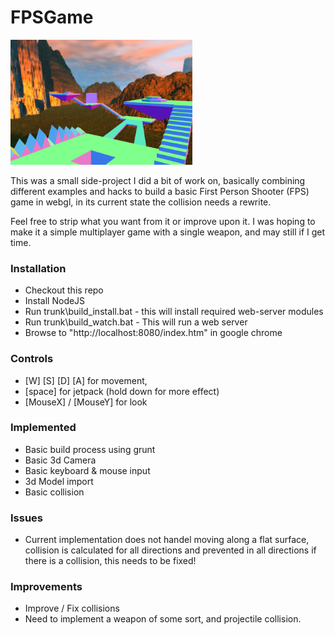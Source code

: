 # FPSGame

<img src="https://raw.githubusercontent.com/Jezternz/FPSGame/master/trunk/source/screenshot.png" height="200" >

This was a small side-project I did a bit of work on, basically combining different examples and hacks to build a basic First Person Shooter (FPS) game in webgl, in its current state the collision needs a rewrite.

Feel free to strip what you want from it or improve upon it. I was hoping to make it a simple multiplayer game with a single weapon, and may still if I get time.

### Installation
* Checkout this repo
* Install NodeJS
* Run trunk\build\_install.bat - this will install required web-server modules
* Run trunk\build\_watch.bat - This will run a web server
* Browse to "http://localhost:8080/index.htm" in google chrome

### Controls
* [W] [S] [D] [A] for movement, 
* [space] for jetpack (hold down for more effect)
* [MouseX] / [MouseY] for look

### Implemented
* Basic build process using grunt
* Basic 3d Camera
* Basic keyboard & mouse input
* 3d Model import
* Basic collision

### Issues
* Current implementation does not handel moving along a flat surface, collision is calculated for all directions and prevented in all directions if there is a collision, this needs to be fixed!

### Improvements
* Improve / Fix collisions
* Need to implement a weapon of some sort, and projectile collision.
